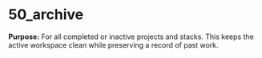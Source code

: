 # 50_archive

**Purpose:** For all completed or inactive projects and stacks. This keeps the active workspace clean while preserving a record of past work.